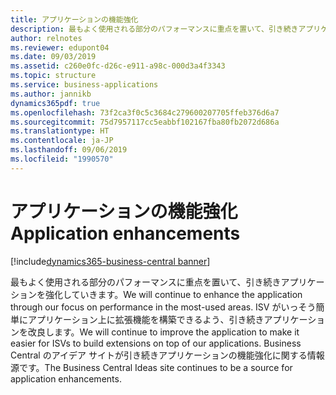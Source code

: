 ```yaml
---
title: アプリケーションの機能強化
description: 最もよく使用される部分のパフォーマンスに重点を置いて、引き続きアプリケーションを強化していきます。 Business Central のアイデア サイトが引き続きアプリケーションの機能強化に関する情報源です。
author: relnotes
ms.reviewer: edupont04
ms.date: 09/03/2019
ms.assetid: c260e0fc-d26c-e911-a98c-000d3a4f3343
ms.topic: structure
ms.service: business-applications
ms.author: jannikb
dynamics365pdf: true
ms.openlocfilehash: 73f2ca3f0c5c3684c279600207705ffeb376d6a7
ms.sourcegitcommit: 75d7957117cc5eabbf102167fba80fb2072d686a
ms.translationtype: HT
ms.contentlocale: ja-JP
ms.lasthandoff: 09/06/2019
ms.locfileid: "1990570"
---
```

# <a name="application-enhancements"></a><span data-ttu-id="aa778-104">アプリケーションの機能強化</span><span class="sxs-lookup"><span data-stu-id="aa778-104">Application enhancements</span></span>

[!include[dynamics365-business-central banner](../includes/dynamics365-business-central.md)]

<!--structure start-->
<span data-ttu-id="aa778-105">最もよく使用される部分のパフォーマンスに重点を置いて、引き続きアプリケーションを強化していきます。</span><span class="sxs-lookup"><span data-stu-id="aa778-105">We will continue to enhance the application through our focus on performance in the most-used areas.</span></span> <span data-ttu-id="aa778-106">ISV がいっそう簡単にアプリケーション上に拡張機能を構築できるよう、引き続きアプリケーションを改良します。</span><span class="sxs-lookup"><span data-stu-id="aa778-106">We will continue to improve the application to make it easier for ISVs to build extensions on top of our applications.</span></span> <span data-ttu-id="aa778-107">Business Central のアイデア サイトが引き続きアプリケーションの機能強化に関する情報源です。</span><span class="sxs-lookup"><span data-stu-id="aa778-107">The Business Central Ideas site continues to be a source for application enhancements.</span></span>
<!--structure end-->



